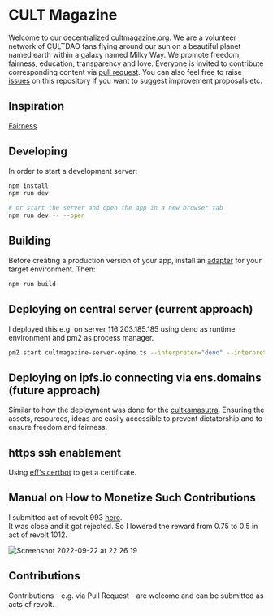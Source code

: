 # CULT Magazine

Welcome to our decentralized [cultmagazine.org](https://cultmagazine.org). We are a volunteer network of CULTDAO fans flying around our sun on a beautiful planet named earth within a galaxy named Milky Way. We promote freedom, fairness, education, transparency and love. Everyone is invited to contribute corresponding content via [pull request](https://www.youtube.com/watch?v=8lGpZkjnkt4). You can also feel free to raise [issues](https://github.com/michael-spengler/cultmagazine/issues) on this repository if you want to suggest improvement proposals etc.

## Inspiration

[Fairness](https://github.com/michael-spengler/fairness)

## Developing

In order to start a development server:

```sh
npm install
npm run dev

# or start the server and open the app in a new browser tab
npm run dev -- --open
```

## Building

Before creating a production version of your app, install an [adapter](https://kit.svelte.dev/docs#adapters) for your target environment. Then:

```sh
npm run build
```

## Deploying on central server (current approach)

I deployed this e.g. on server 116.203.185.185 using deno as runtime environment and pm2 as process manager.

```sh
pm2 start cultmagazine-server-opine.ts --interpreter="deno" --interpreter-args="run --allow-read --allow-env --allow-net" -- 443

```

## Deploying on ipfs.io connecting via ens.domains (future approach)

Similar to how the deployment was done for the [cultkamasutra](https://cultkamasutra.eth.limo/).
Ensuring the assets, resources, ideas are easily accessible to prevent dictatorship and to ensure freedom and fairness.

## https ssh enablement

Using [eff's certbot](https://certbot.eff.org/instructions?ws=other&os=ubuntufocal) to get a certificate.

## Manual on How to Monetize Such Contributions

I submitted act of revolt 993 [here](https://revolt.cultdao.io/submitProposal).  
It was close and it got rejected. So I lowered the reward from 0.75 to 0.5 in act of revolt 1012. 

![Screenshot 2022-09-22 at 22 26 19](https://user-images.githubusercontent.com/43786652/191844555-b4b9e9b7-2ff1-473c-976d-e18022625ef9.png)

## Contributions

Contributions - e.g. via Pull Request - are welcome and can be submitted as acts of revolt.
